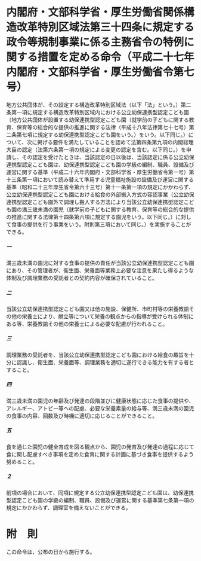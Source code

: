 # 内閣府・文部科学省・厚生労働省関係構造改革特別区域法第三十四条に規定する政令等規制事業に係る主務省令の特例に関する措置を定める命令（平成二十七年内閣府・文部科学省・厚生労働省令第七号）
地方公共団体が、その設定する構造改革特別区域法（以下「法」という。）第二条第一項に規定する構造改革特別区域内における公立幼保連携型認定こども園（地方公共団体が設置する幼保連携型認定こども園（就学前の子どもに関する教育、保育等の総合的な提供の推進に関する法律（平成十八年法律第七十七号）第二条第七項に規定する幼保連携型認定こども園をいう。）をいう。以下同じ。）について、次に掲げる要件を満たしていることを認めて法第四条第九項の内閣総理大臣の認定（法第六条第一項の規定による変更の認定を含む。以下同じ。）を申請し、その認定を受けたときは、当該認定の日以後は、当該認定に係る公立幼保連携型認定こども園は、幼保連携型認定こども園の学級の編制、職員、設備及び運営に関する基準（平成二十六年内閣府・文部科学省・厚生労働省令第一号）第十三条第一項において読み替えて準用する児童福祉施設の設備及び運営に関する基準（昭和二十三年厚生省令第六十三号）第十一条第一項の規定にかかわらず、公立幼保連携型認定こども園における給食の外部搬入方式の容認事業（公立幼保連携型認定こども園外で調理し搬入する方法により当該公立幼保連携型認定こども園の満三歳未満の園児（就学前の子どもに関する教育、保育等の総合的な提供の推進に関する法律第十四条第六項に規定する園児をいう。以下同じ。）に対して食事の提供を行う事業をいう。附則第三項において同じ。）を実施することができる。
##### 一
満三歳未満の園児に対する食事の提供の責任が当該公立幼保連携型認定こども園にあり、その管理者が、衛生面、栄養面等業務上必要な注意を果たし得るような体制及び調理業務の受託者との契約内容が確保されていること。
##### 二
当該公立幼保連携型認定こども園又は他の施設、保健所、市町村等の栄養教諭その他の栄養士により、献立等について栄養の観点からの指導が受けられる体制にある等、栄養教諭その他の栄養士による必要な配慮が行われること。
##### 三
調理業務の受託者を、当該公立幼保連携型認定こども園における給食の趣旨を十分に認識し、衛生面、栄養面等、調理業務を適切に遂行できる能力を有する者とすること。
##### 四
満三歳未満の園児の年齢及び発達の段階並びに健康状態に応じた食事の提供や、アレルギー、アトピー等への配慮、必要な栄養素量の給与等、満三歳未満の園児の食事の内容、回数及び時機に適切に応じることができること。
##### 五
食を通じた園児の健全育成を図る観点から、園児の発育及び発達の過程に応じて食に関し配慮すべき事項を定めた食育に関する計画に基づき食事を提供するよう努めること。
##### ２
前項の場合において、同項に規定する公立幼保連携型認定こども園は、幼保連携型認定こども園の学級の編制、職員、設備及び運営に関する基準第七条第一項の規定にかかわらず、調理室を備えないことができる。
# 附　則
この命令は、公布の日から施行する。
